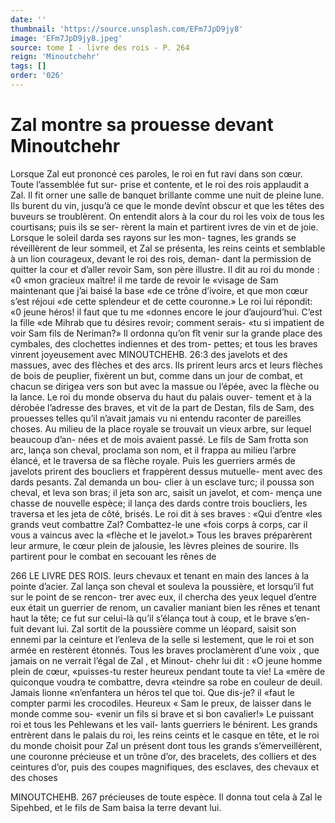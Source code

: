 ```yaml
---
date: ''
thumbnail: 'https://source.unsplash.com/EFm7JpD9jy8'
image: 'EFm7JpD9jy8.jpeg'
source: tome I - livre des rois - P. 264
reign: 'Minoutchehr'
tags: []
order: '026'
---
```


# Zal montre sa prouesse devant Minoutchehr

Lorsque Zal eut prononcé ces paroles, le roi en fut ravi dans son cœur. Toute l’assemblée fut sur-
prise et contente, et le roi des rois applaudit a Zal. Il fit orner une salle de banquet brillante comme une nuit de pleine lune. Ils burent du vin, jusqu’à
ce que le monde devînt obscur et que les têtes des buveurs se troublèrent. On entendit alors à la cour du roi les voix de tous les courtisans; puis ils se ser- rèrent la main et partirent ivres de vin et de joie.
Lorsque le soleil darda ses rayons sur les mon- tagnes, les grands se réveillèrent de leur sommeil,
et Zal se présenta, les reins ceints et semblable à
un lion courageux, devant le roi des rois, deman- dant la permission de quitter la cour et d’aller revoir Sam, son père illustre. Il dit au roi du monde : «0 «mon gracieux maître! il me tarde de revoir le «visage de Sam maintenant que j’ai baisé la base
«de ce trône d’ivoire, et que mon cœur s’est réjoui
«de cette splendeur et de cette couronne.» Le roi
lui répondit: «0 jeune héros! il faut que tu me «donnes encore le jour d’aujourd’hui. C’est la fille
«de Mihrab que tu désires revoir; comment serais-
«tu si impatient de voir Sam fils de Neriman?» Il ordonna qu’on fît venir sur la grande place des cymbales, des clochettes indiennes et des trom- pettes; et tous les braves vinrent joyeusement avec
MINOUTCHEHB. 26:3 des javelots et des massues, avec des flèches et des
arcs. Ils prirent leurs arcs et leurs flèches de bois de peuplier, fixèrent un but, comme dans un jour de combat, et chacun se dirigea vers son but avec la massue ou l’épée, avec la flèche ou la lance.
Le roi du monde observa du haut du palais ouver- tement et à la dérobée l’adresse des braves, et vit
de la part de Destan, fils de Sam, des prouesses telles qu’il n’avait jamais vu ni entendu raconter de
pareilles choses. Au milieu de la place royale se trouvait un vieux arbre, sur lequel beaucoup d’an- nées et de mois avaient passé. Le fils de Sam frotta
son arc, lança son cheval, proclama son nom, et il frappa au milieu l’arbre élancé, et le traversa de sa
flèche royale. Puis les guerriers armés de javelots
prirent des boucliers et frappèrent dessus mutuelle-
ment avec des dards pesants. Zal demanda un bou-
clier à un esclave turc; il poussa son cheval, et leva
son bras; il jeta son arc, saisit un javelot, et com-
mença une chasse de nouvelle espèce; il lança des
dards contre trois boucliers, les traversa et les jeta de côté, brisés. Le roi dit à ses braves : «Qui d’entre
«les grands veut combattre Zal? Combattez-le une
«fois corps à corps, car il vous a vaincus avec la «flèche et le javelot.»
Tous les braves préparèrent leur armure, le cœur plein de jalousie, les lèvres pleines de sourire. Ils partirent pour le combat en secouant les rênes de

266 LE LIVRE DES ROIS.
leurs chevaux et tenant en main des lances à la pointe d’acier. Zal lança son cheval et souleva la poussière, et lorsqu’il fut sur le point de se rencon- trer avec eux, il chercha des yeux lequel d’entre eux était un guerrier de renom, un cavalier maniant bien les rênes et tenant haut la tête; ce fut sur celui-là qu’il s’élança tout à coup, et le brave s’en-
fuit devant lui. Zal sortit de la poussière comme un
léopard, saisit son ennemi par la ceinture et l’enleva
de la selle si lestement, que le roi et son armée en restèrent étonnés. Tous les braves proclamèrent d’une
voix , que jamais on ne verrait l’égal de Zal , et Minout- chehr lui dit : «O jeune homme plein de cœur, «puisses-tu rester heureux pendant toute ta vie! La «mère de quiconque voudra te combattre, devra «teindre sa robe en couleur de deuil. Jamais lionne «n’enfantera un héros tel que toi. Que dis-je? il
«faut le compter parmi les crocodiles. Heureux « Sam le preux, de laisser dans le monde comme sou- «venir un fils si brave et si bon cavalier!»
Le puissant roi et tous les Pehlewans et les vail- lants guerriers le bénirent. Les grands entrèrent dans le palais du roi, les reins ceints et le casque
en tête, et le roi du monde choisit pour Zal un présent dont tous les grands s’émerveillèrent, une
couronne précieuse et un trône d’or, des bracelets,
des colliers et des ceintures d’or, puis des coupes magnifiques, des esclaves, des chevaux et des choses

MINOUTCHEHB. 267 précieuses de toute espèce. Il donna tout cela à Zal le
Sipehbed, et le fils de Sam baisa la terre devant lui.
